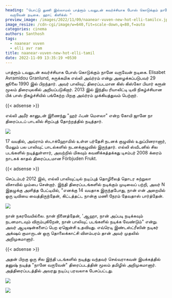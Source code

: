 ```yaml
---
heading: "பொட்டு துணி இல்லாமல் பாத்ரூம் டவலுடன் கவர்ச்சியாக போஸ் கொடுக்கும் நானே
  வருவேன் நடிகை. ஹாட் கிளிக்ஸ் "
preview_image: /images/2022/11/09/naanear-vuven-new-hot-elli-tamilcv.jpeg
image_resize: /cdn-cgi/image/w=640,fit=scale-down,q=80,f=auto
categories: cinema
authors: Santhosh
tags:
  - naanear vuven
  - elli avr ram
title: naanear-vuven-new-hot-elli-tamil
date: 2022-11-09 13:35:19 +0530
---
```

பாத்ரூம் டவலுடன் கவர்ச்சியாக போஸ் கொடுக்கும் நானே வருவேன் நடிகை.
Elisabet Avramidou Granlund, சுருக்கமிக எல்லி அவ்ர்ரம் என்று அழைக்கப்படுபவர் 29 ஜூலை 1990 இல் பிறந்தார். அவர் பாலிவுட் திரைப்படமான கிஸ் கிஸ்கோ பியார் கரூன் மூலம் திரையுலகில் அறியப்படுகிறார்.  2013 இல் இந்திய ரியாலிட்டி டிவி நிகழ்ச்சியான பிக் பாஸ் நிகழ்ச்சியில் பங்கேற்ற பிறகு அவ்ர்ரம் முக்கியத்துவம் பெற்றார். 

{{< adsense >}}

எல்லி அமீர் கானுடன் இணைந்து "ஹர் ஃபன் மௌலா" என்ற கோயி ஜானே நா திரைப்படப் பாடலில் சிறப்புத் தோற்றத்தில் நடித்தார்.


![](/images/2022/11/09/naanear-vuven-new-hot-elli-tamil.jpeg)

17 வயதில், அவ்ராம் ஸ்டாக்ஹோமில் உள்ள பர்தேசி நடனக் குழுவில் உறுப்பினரானார், மேலும் பல பாலிவுட் பாடல்களில் நடனக்குழுவில் இருந்தார். எல்லி ஸ்வீடனில் சில படங்களில் நடித்துள்ளார்,  அவற்றில் மிகவும் கவனிக்கத்தக்கது டிசம்பர் 2008 க்ரைம் நாடகக் காதல் திரைப்படமான Förbjuden Frukt.

{{< adsense >}}


செப்டம்பர் 2012 இல், எல்லி பாலிவுட்டில் நடிப்புத் தொழிலைத் தொடர சுற்றுலா விசாவில் மும்பை சென்றார். இந்தி திரைப்படங்களில் நடிக்கும் முடிவைப் பற்றி, அவர் N இதழுக்கு அளித்த பேட்டியில், "எனக்கு 14 வயதாக இருந்தபோது, ​​​​நான் என் அறையில் ஒரு டிவியை வைத்திருந்தேன், கிட்டத்தட்ட நான்கு மணி நேரம் தேவதாஸ் பார்த்தேன். 

![](/images/2022/11/09/naanear-vuven-new-hot-elli-tamil2.jpeg)

நான் நகரவேயில்லை. நான் நினைத்தேன், 'ஆஹா, நான் அப்படி நடிக்கவும் நடனமாடவும் விரும்புகிறேன், நான் பாலிவுட் படங்களில் நடிக்க வேண்டும்" என்று. அவர் ஆடிஷன்களைப் பெற ஏஜென்சி உதவியது. எவ்ரெடி இண்டஸ்ட்ரீஸின் நடிகர் அக்‌ஷய் குமாருடன் ஒரு தொலைக்காட்சி விளம்பரம் தான் அவர் முதலில் அறிமுகமானார்.

{{< adsense >}}


அதன் பிறகு ஒரு சில இந்தி படங்களில் நடித்து வந்தவர் செல்வராகவன் இயக்கத்தில் தனுஷ் நடித்த "நானே வருவேன்" திரைப்படத்தின் மூலம் தமிழில் அறிமுகமானார். அத்திரைப்படத்தில் அவரது நடிப்பு பரவலாக பேசப்பட்டது.

![](/images/2022/11/09/naanear-vuven-new-hot-elli-tamil4.jpeg)

![](/images/2022/11/09/naanear-vuven-new-hot-elli-tamil6.jpeg)
